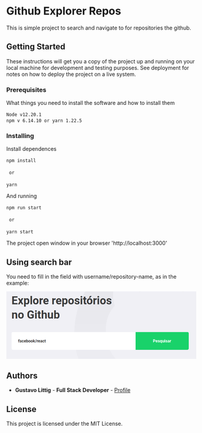 # Github Explorer Repos

This is simple project to search and navigate to for repositories the github.

## Getting Started

These instructions will get you a copy of the project up and running on your local machine for development and testing purposes. See deployment for notes on how to deploy the project on a live system.

### Prerequisites

What things you need to install the software and how to install them

```
Node v12.20.1
npm v 6.14.10 or yarn 1.22.5
```

### Installing

Install dependences

```
npm install

 or

yarn
```
And running

```
npm run start

 or

yarn start
```

The project open window in your browser 'http://localhost:3000'

## Using search bar

You need to fill in the field with username/repository-name, as in the example:

![](https://github.com/LittigDev/frontend-github-explorer-gostack/blob/master/public/assets/print-help-use-searchbar.png)

## Authors

* **Gustavo Littig** - **Full Stack Developer** - [Profile](https://github.com/LittigDev)

## License

This project is licensed under the MIT License.
